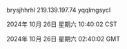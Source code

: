 brysjhhrhl 219.139.197.74 yqqlmgsycl

2024年 10月 26日 星期六 10:40:02 CST

2024年 10月 26日 星期六 02:40:02 GMT
